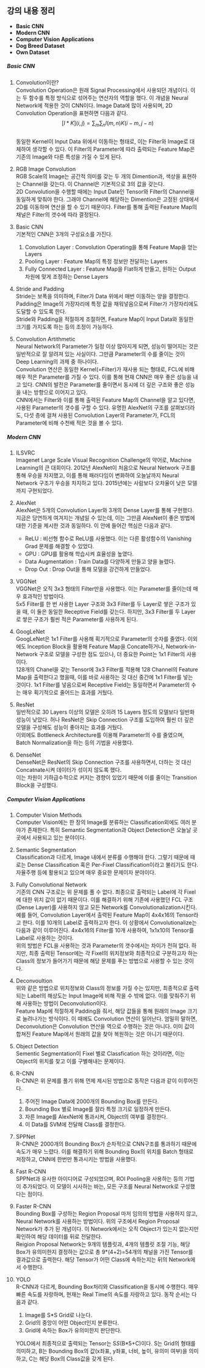 ## 강의 내용 정리

-   **Basic CNN**
-   **Modern CNN**
-   **Computer Vision Applications**
-   **Dog Breed Dataset**
-   **Own Dataset**

##### Basic CNN

1.  Convolution이란?  
    Convolution Operation은 원래 Signal Processing에서 사용되던 개념이다. 이는 두 함수를 특정 방식으로 섞어주는 연산자의 역할을 했다. 이 개념을 Neural Network에 적용한 것이 CNN이다. Image Data에 많이 사용되며, 2D Convolution Operation을 표현하면 다음과 같다.  
    $$[I*K](i,j) = \sum_m\sum_n{I(m,n)K(i-m,j-n)}$$  
    동일한 Kernel이 Input Data 위에서 이동하는 형태로, 이는 Filter와 Image로 대체하여 생각할 수 있다. 이 Filter의 Parameter에 따라 출력되는 Feature Map은 기존의 Image와 다른 특성을 가질 수 있게 된다.

2.  RGB Image Convolution  
    RGB Scale의 Image는 공간적 의미를 갖는 두 개의 Dimention과, 색상을 표현하는 Channel을 갖는다. 이 Channel은 기본적으로 3의 값을 갖는다.  
    2D Convolution을 수행할 때에는 Input Date인 Tensor와 Filter의 Channel을 동일하게 맞춰야 한다. 그래야 Channel에 해당하는 Dimention은 고정된 상태에서 2D를 이동하며 연산을 할 수 있기 때문이다. Filter를 통해 출력된 Feature Map의 채널은 Filter의 갯수에 따라 결정된다. 

3.  Basic CNN  
    기본적인 CNN은 3개의 구성요소를 가진다.  
    1.  Convolution Layer : Convolution Operating을 통해 Feature Map을 얻는 Layers
    2.  Pooling Layer : Feature Map의 특정 정보만 전달하는 Layers
    3.  Fully Connected Layer : Feature Map을 Flat하게 만들고, 원하는 Output 차원에 맞게 조정하는 Dense Layers  

4.  Stride and Padding  
    Stride는 보폭을 의미하며, Filter가 Data 위에서 매번 이동하는 양을 결정한다.  
    Padding은 Image의 가장자리에 특정 값을 채워넣음으로써 Filter가 가장자리에도 도달할 수 있도록 한다.  
    Stride와 Padding을 적절하게 조절하면, Feature Map이 Input Data와 동일한 크기를 가지도록 하는 등의 조정이 가능하다.  

5.  Convolution Artithmetic  
    Neural Network의 Parameter가 일정 이상 많아지게 되면, 성능이 떨어지는 것은 일반적으로 잘 알려져 있는 사실이다. 그만큼 Parameter의 수를 줄이는 것이 Deep Learning의 과제 중 하나이다.  
    Convolution 연산은 동일한 Kernel(=Filter)가 재사용 되는 형태로, FCL에 비해 매우 적은 Parameter를 가질 수 있다. 이를 통해 현재 CNN은 매우 좋은 성능을 내고 있다. CNN의 발전은 Parameter를 줄이면서 동시에 더 깊은 구조와 좋은 성능을 내는 방향으로 이어지고 있다.  
    CNN에서는 Filter와 이를 통해 출력된 Feature Map의 Channel을 알고 있다면, 사용된 Parameter의 갯수를 구할 수 있다. 유명한 AlexNet의 구조를 살펴보더라도, 다섯 층에 걸쳐 사용된 Convolution Layer의 Parameter가, FCL의 Parameter에 비해 수천배 적은 것을 볼 수 있다.  

##### Modern CNN  

1.  ILSVRC  
    Imagenet Large Scale Visual Recognition Challenge의 약어로, Machine Learning의 큰 대회이다. 2012년 AlexNet이 처음으로 Neural Network 구조를 통해 우승을 차지했고, 이를 통해 패러다임이 변화하여 오늘날까지 Neural Network 구조가 우승을 차지하고 있다. 2015년에는 사람보다 오차율이 낮은 모델까지 구현되었다.  

2.  AlexNet  
    AlexNet은 5개의 Convolution Layer와 3개의 Dense Layer를 통해 구현했다. 지금은 당연하게 여겨지는 개념일 수 있는데, 이는 그만큼 AlexNet이 좋은 방법에 대한 기준을 제시한 것과 동일하다. 이 안에 들어간 핵심은 다음과 같다.  
    *   ReLU : 비선형 함수로 ReLU를 사용했다. 이는 다른 활성함수의 Vanishing Grad 문제를 해결할 수 있었다.
    *   GPU : GPU를 활용해 학습시켜 효율성을 높였다.
    *   Data Augmentation : Train Data를 다양하게 만들고 양을 늘렸다.
    *   Drop Out : Drop Out을 통해 모델을 강건하게 만들었다.

3.  VGGNet  
    VGGNet은 오직 3x3 형태의 Filter만을 사용했다. 이는 Parameter를 줄이는데 매우 효과적인 방법이다.  
    5x5 Filter를 한 번 사용한 Layer 구조와 3x3 Filter를 두 Layer로 쌓은 구조가 있을 때, 이 둘은 동일한 Receptive Field를 갖는다. 하지만, 3x3 Filter를 두 Layer로 쌓은 구조가 훨씬 적은 Parameter를 사용하게 된다.  

4.  GoogLeNet  
    GoogLeNet은 1x1 Filter를 사용해 획기적으로 Parameter의 숫자를 줄였다. 이외에도 Inception Block을 활용해 Feature Map을 Concate하거나, Network-in-Network 구조로 모델을 구성한 점도 있으나, 더 중요한 Point는 1x1 Filter의 사용이다.  
    128개의 Chanel을 갖는 Tensor에 3x3 Filter를 적용해 128 Channel의 Feature Map을 출력한다고 했을때, 이를 바로 사용하는 것 대신 중간에 1x1 Filter를 넣는 것이다. 1x1 Filter를 넣음으로써 Receptive Field는 동일하면서 Parameter의 수는 매우 획기적으로 줄어드는 효과를 거뒀다.

5.  ResNet  
    일반적으로 30 Layers 이상의 모델은 오히려 15 Layers 정도의 모델보다 일반화 성능이 낮았다. 허나 ResNet은 Skip Connection 구조를 도입하여 훨씬 더 깊은 모델을 구성해도 성능이 좋아지는 효과를 거뒀다.  
    이외에도 Bottleneck Architecture를 이용해 Parameter의 수를 줄였으며, Batch Normalization을 하는 등의 기법을 사용했다.

6.  DenseNet  
    DenseNet은 ResNet의 Skip Connection 구조를 사용하면서, 더하는 것 대신 Concatnate시켜 데이터가 섞이지 않도록 했다.  
    이는 차원이 기하급수적으로 커지는 경향이 있었기 때문에 이를 줄이는 Transition Block을 구성했다.  

##### Computer Vision Applications  

1.  Computer Vision Methods  
    Computer Vision에는 한 장의 Image를 분류하는 Classification외에도 여러 분야가 존재한다. 특히 Semantic Segmentation과 Object Detection은 오늘날 곳곳에서 사용되고 있는 분야이다.

2.  Semantic Segmentation  
    Classification과 다르게, Image 내에서 분류를 수행해야 한다. 그렇기 때문에 때로는 Dense Classification 혹은 Per-Fixel Classification이라고 불리기도 한다. 자율주행 등에 활용되고 있으며 매우 중요한 문제이자 분야이다.

3.  Fully Convolutional Network  
    기존의 CNN 구조로는 위 문제를 풀 수 없다. 최종으로 출력되는 Label에 각 Fixel에 대한 위치 값이 없기 때문이다. 이를 해결하기 위해 기존에 사용했던 FCL 구조(Dense Layer)를 사용하지 않고 모든 Network를 Convolutionalization시킨다.  
    예를 들어, Convolution Layer에서 출력된 Feature Map이 4x4x16의 Tensor라고 한다. 이를 10개의 Label로 출력하고자 한다. 이 상황에서 Convolutionalize는 다음과 같이 이루어진다. 4x4x16의 Filter를 10개 사용하여, 1x1x10의 Tensor를 Label로 사용하는 것이다.  
    위의 방법은 FCL을 사용하는 것과 Parameter의 갯수에서는 차이가 전혀 없다. 하지만, 최종 출력된 Tensor에는 각 Fixel의 위치정보와 최종적으로 구분하고자 하는 Class의 정보가 들어가기 때문에 해당 문제를 푸는 방법으로 사용할 수 있는 것이다.  

4.  Deconvoultion  
    위와 같은 방법으로 위치정보와 Class의 정보를 가질 수는 있지만, 최종적으로 출력되는 Label의 해상도는 Input Image에 비해 작을 수 밖에 없다. 이를 맞춰주기 위해 사용하는 방법이 Deconvolution이다.  
    Feature Map에 적절하게 Padding을 줘서, 해당 값들을 통해 원래의 Image 크기로 늘려나가는 방식이다. 이 때에도 Convolution 연산이 일어난다.
    엄밀히 말하면, Deconvolution은 Convolution 연산을 역으로 수행하는 것은 아니다. 이미 값이 합쳐진 Feature Map에서 원래의 값을 찾아 복원하는 것은 아니기 때문이다.

5.  Object Detection  
    Sementic Segmentation이 Fixel 별로 Classfication 하는 것이라면, 이는 Object의 위치를 찾고 이를 구별해내는 문제이다.  

6.  R-CNN  
    R-CNN은 위 문제를 풀기 위해 먼제 제시된 방법으로 동작은 다음과 같이 이루어진다.  
    1.  주어진 Image Data에 2000개의 Bounding Box를 만든다.
    2.  Bounding Box 별로 Image를 잘라 특정 크기로 일정하게 만든다.
    3.  자른 Image를 AlexNet에 통과시켜, Object의 여부를 결정한다.
    4.  이 Data를 SVM에 전달해 Class를 결정한다.

7.  SPPNet  
    R-CNN은 2000개의 Bounding Box가 순차적으로 CNN구조를 통과하기 때문에 속도가 매우 느렸다. 이를 해결하기 위해 Bounding Box의 위치를 Batch 형태로 저장하고, CNN에 한번만 통과시키는 방법을 사용했다.

8.  Fast R-CNN  
    SPPNet과 유사한 아이디어로 구성되었으며, ROI Pooling을 사용하는 등의 기법이 추가되었다. 이 모델이 시사하는 바는, 모든 구조를 Neural Network로 구성했다는 점이다.

9.  Faster R-CNN  
    Bounding Box를 구성하는 Region Proposal 마저 임의의 방법을 사용하지 않고, Neural Network를 사용하는 방법이다. 위의 구조에서 Region Proposal Network가 추가 된 개념이다. 이 Network에서는 오직 Object가 있는지 없는지만 확인하여 해당 데이터를 뒤로 전달한다.  
    Reigion Proposal Network는 9개의 템플릿과, 4개의 템플릿 조절 기능, 해당 Box가 유의미한지 결정하는 값으로 총 9*(4+2)=54개의 채널을 가진 Tensor를 결과값으로 출력한다. 해당 Tensor가 어떤 Class에 속하는지는 뒤의 Network에서 수행한다.

10. YOLO  
    R-CNN과 다르게, Bounding Box처리와 Classification을 동시에 수행한다. 매우 빠른 속도를 자랑하며, 현재는 Real Time의 속도를 자랑하고 있다. 동작 순서는 다음과 같다.  
    1.  Image를 S*S Grid로 나눈다.
    2.  Grid의 중앙이 어떤 Object인지 분류한다.
    3.  Grid에 속하는 Box가 유의미한지 판단한다.

    YOLO에서 최종적으로 출력되는 Tensor는 S*S*(B*5+C)이다. S는 Grid의 형태를 의미하고, B는 Bounding Box의 값(x좌표, y좌표, 너비, 높이, 유의미 여부)을 의미하고, C는 해당 Box의 Class값을 갖게 된다.